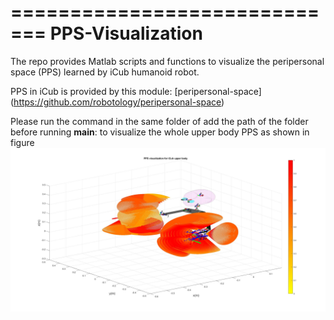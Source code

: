 =============================
PPS-Visualization
=============================
The repo provides Matlab scripts and functions to visualize the peripersonal space (PPS) learned by iCub humanoid robot.

PPS in iCub is provided by this module: [peripersonal-space] (https://github.com/robotology/peripersonal-space)

Please run the command in the same folder of add the path of the folder before running
	**main**: to visualize the whole upper body PPS as shown in figure
	<img src="https://github.com/towardthesea/PPS-visualization/blob/master/upperbodyPPS.jpg"/>
